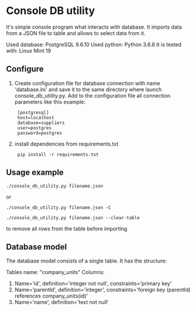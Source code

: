 
Console DB utility
===============

It's simple console program what interacts with database.
It imports data from a JSON file to table and allows to select data from it.


Used database: PostgreSQL 9.6.10
Used python: Python 3.6.6
It is tested with: Linux Mint 19



Configure
--------------

1. Create configuration file for database connection with name 'database.ini' and save it to the same directory where launch console_db_utility.py. Add to the configuration file all connection parameters like this example:

		[postgresql]
		host=localhost
		database=suppliers
		user=postgres
		password=postgres


2. install dependencies from requirements.txt

		pip install -r requirements.txt


Usage example
--------------

	./console_db_utility.py filename.json

or

	./console_db_utility.py filename.json -C

	./console_db_utility.py filename.json --clear-table
to remove all rows from the table before importing


Database model
--------------
The database model consists of a single table. It has the structure:

Tables name: "company_units"
Columns:
1. Name='id', definition='integer not null', constraints='primary key'
2. Name='parentId', definition='integer', constraints='foreign key (parentId) references company_units(id)'
3. Name='name', definition='text not null'

